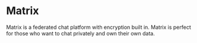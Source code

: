 # Matrix

Matrix is a federated chat platform with encryption built in. Matrix is perfect for those who want to chat privately and own their own data.
